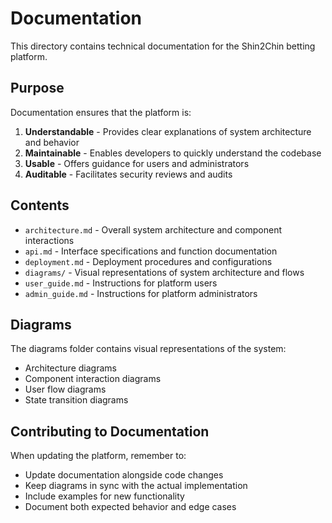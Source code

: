 # Documentation

This directory contains technical documentation for the Shin2Chin betting platform.

## Purpose

Documentation ensures that the platform is:

1. **Understandable** - Provides clear explanations of system architecture and behavior
2. **Maintainable** - Enables developers to quickly understand the codebase
3. **Usable** - Offers guidance for users and administrators
4. **Auditable** - Facilitates security reviews and audits

## Contents

- `architecture.md` - Overall system architecture and component interactions
- `api.md` - Interface specifications and function documentation
- `deployment.md` - Deployment procedures and configurations
- `diagrams/` - Visual representations of system architecture and flows
- `user_guide.md` - Instructions for platform users
- `admin_guide.md` - Instructions for platform administrators

## Diagrams

The diagrams folder contains visual representations of the system:

- Architecture diagrams
- Component interaction diagrams
- User flow diagrams
- State transition diagrams

## Contributing to Documentation

When updating the platform, remember to:
- Update documentation alongside code changes
- Keep diagrams in sync with the actual implementation
- Include examples for new functionality
- Document both expected behavior and edge cases
